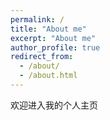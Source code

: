 ```yaml
---
permalink: /
title: "About me"
excerpt: "About me"
author_profile: true
redirect_from: 
  - /about/
  - /about.html
---
```


欢迎进入我的个人主页


